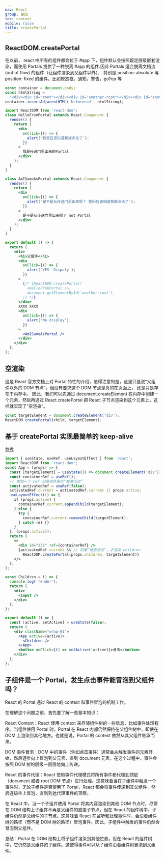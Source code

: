```yaml
---
nav: React
group: 基础
toc: content
mobile: false
title: createPortal
---
```


## ReactDOM.createPortal

在以前， react 中所有的组件都会位于 #app 下，组件默认会按照既定层级嵌套渲染，而使用 Portals 提供了一种脱离 #app 的组件.因此 Portals 适合脱离文档流(out of flow) 的组件（让组件渲染到父组件以外），
特别是 position: absolute 与 position: fixed 的组件。比如模态框，通知，警告，goTop 等

```jsx
const container = document.body;
const htmlString =
  '<div><div id="root"></div><div id="another-root"></div><div id="another-container"></div></div>';
container.insertAdjacentHTML('beforeend', htmlString);

import ReactDOM from 'react-dom';
class HelloFromPortal extends React.Component {
  render() {
    return (
      <div
        onClick={() => {
          alert('我爸应该知道我被点击了');
        }}
      >
        我是传送门里出来的Portal
      </div>
    );
  }
}

class AmISameAsPortal extends React.Component {
  render() {
    return (
      <div
        onClick={() => {
          alert('是不是从传送门里出来呢？ 我妈应该知道我被点击了');
        }}
      >
        是不是从传送门里出来呢？ not Portal
      </div>
    );
  }
}

export default () => {
  return (
    <div>
      <h1>父组件</h1>
      <div
        onClick={() => {
          alert('YES  Dispaly');
        }}
      >
        {/* {ReactDOM.createPortal(
          <HelloFromPortal />,
          document.getElementById('another-root'),
        )} */}
      </div>
      XXXX XXXX
      <div
        onClick={() => {
          alert('No display');
        }}
      >
        <AmISameAsPortal />
      </div>
    </div>
  );
};
```

## 空渲染

这是 React 官方文档上对 Portal 特性的介绍，值得注意的是，这里只是说“父组件以外的 DOM 节点”，但没有要求这个 DOM 节点是真的在页面上，
还是只是存在于内存中。 因此，我们可以先通过 document.createElement 在内存中创建一个元素，然后再通过 React.createPortal
把 React 子节点渲染到这个元素上，这样就实现了“空渲染”。

```js
const targetElement = document.createElement('div');
ReactDOM.createPortal(child, targetElement);
```

## 基于 createPortal 实现最简单的 keep-alive

<a href="https://zhuanlan.zhihu.com/p/214166951" target="_blank">参考</a>

```jsx
import { useState, useRef, useLayoutEffect } from 'react';
import ReactDOM from 'react-dom';
const App = (props) => {
  const [targetElement] = useState(() => document.createElement('div'));
  const containerRef = useRef();
  // 增加一个 ref 记录组件是否“被激活过”
  const activatedRef = useRef(false);
  activatedRef.current = activatedRef.current || props.active;
  useLayoutEffect(() => {
    if (props.active) {
      containerRef.current.appendChild(targetElement);
    } else {
      try {
        containerRef.current.removeChild(targetElement);
      } catch (e) {}
    }
  }, [props.active]);
  return (
    <>
      <div id="232" ref={containerRef} />
      {activatedRef.current && // 如果“被激活过”，才渲染 children
        ReactDOM.createPortal(props.children, targetElement)}
    </>
  );
};

const Children = () => {
  console.log('render');
  return (
    <div>
      <input />
    </div>
  );
};

export default () => {
  const [active, setActive] = useState(false);
  return (
    <div className="wrap-01">
      <App active={active}>
        <Children />
      </App>
      <button onClick={() => setActive(!active)}>点击</button>
    </div>
  );
};
```

## 子组件是一个 Portal，发生点击事件能冒泡到父组件吗？

React 的 Portal 通过 React 的 context 和事件冒泡的机制工作。

在理解这个问题之前，首先要了解一些基本知识：

React Context：React 使用 context 来存储组件树的一些信息，比如事件处理程序。当组件使用 Portal 时，Portal 在 React 内部仍然保持在父组件树中，即使在 DOM 上渲染到其他地方。也就是说，Portal 的 context 依然从其父组件继承而来。

DOM 事件冒泡：DOM 中的事件（例如点击事件）通常会从触发事件的元素开始，然后逐步向上冒泡到父元素，直到 document 元素。在这个过程中，事件会按照 DOM 树的层级一层层地向上传递。

React 的事件代理：React 使用事件代理模式将所有事件都代理到顶层（document 或者 root DOM 节点）进行处理。这意味着当在子组件中触发一个事件时，无论子组件是否使用了 Portal，React 都会将事件传递到其父组件，然后逐级往上冒泡，直到到达代理事件的顶层。

在 React 中，当一个子组件使用 Portal 将其内容渲染到其他 DOM 节点时，尽管在 DOM 结构上子组件不再是父组件的直接子节点，但在 React 的组件树中，子组件仍然是父组件的子节点。这意味着 React 在监听和处理事件时，会沿着组件树的路径（而不是 DOM 树的路径）冒泡事件。因此，子组件中触发的事件仍然会冒泡到父组件。

总结：Portal 在 DOM 结构上将子组件渲染到其他位置，但在 React 的组件树中，它仍然是父组件的子组件。这使得事件可以从子组件沿着组件树冒泡到父组件。

